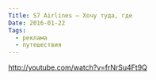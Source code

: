 ```yaml
---
Title: S7 Airlines — Хочу туда, где
Date: 2016-01-22
Tags:
  - реклама
  - путешествия
---
```


http://youtube.com/watch?v=frNrSu4Ft9Q
